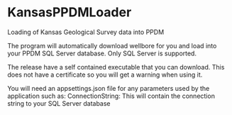 # KansasPPDMLoader
Loading of Kansas Geological Survey data into PPDM

The program will automatically download wellbore for you and load into your PPDM SQL Server database. Only SQL Server is supported.

The release have a self contained executable that you can download. This does not have a certificate so you will get a warning when using it.

You will need an appsettings.json file for any parameters used by the application such as:
ConnectionString: This will contain the connection string to your SQL Server database


